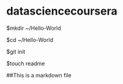 datasciencecoursera
===================
$mkdir ~/Hello-World

$cd ~/Hello-World

$git init

$touch readme

##This is a markdown file
